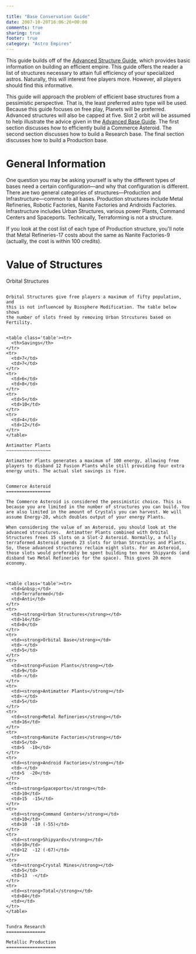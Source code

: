 ```yaml
---

title: "Base Conservation Guide"
date: 2007-10-20T16:06:26+00:00
comments: true
sharing: true
footer: true
category: "Astro Empires"
---
```


This guide builds off of the [Advanced Structure Guide](/astro-empires/advanced-structure-guide), which
provides basic information on building an efficient empire. This guide
offers the reader a list of structures necessary to attain full
efficiency of your specialized astros. Naturally, this will interest
free players more. However, all players should find this informative.



This guide will approach the problem of efficient base structures from a
pessimistic perspective. That is, the least preferred astro type will be
used. 
Because this guide focuses on free play, Planets will be preferred.
Advanced structures will also be capped at five.
Slot 2 orbit will be assumed to help illustrate the advice given in the
[Advanced Base Guide](/astro-empires/advanced-base-guide). 
The first section discusses how to efficiently build a
Commerce Asteroid. The second section discusses how to build a Research
base. The final section discusses how to build a Production base.

General Information
===================

One question you may be asking yourself is why the different types of
bases need a certain configuration&mdash;and why that configuration is
different. There are two general categories of structures&mdash;Production
and Infrastructure&mdash;common to all bases. Production structures include
Metal Refineries, Robotic Factories, Nanite Factories and Androids
Factories. Infrastructure includes Urban Structures, various power
Plants, Command Centers and Spaceports. Technically, Terraforming is not
a structure.

If you look at the cost list of each type of Production structure,
you'll note that Metal Refineries-17 costs about the same as Nanite
Factories-9 (actually, the cost is within 100 credits).

Value of Structures
===================

Orbital Structures
~~~~~~~~~~~~~~~~~~

Orbital Structures give free players a maximum of fifty population, and
this is not influenced by Biosphere Modification. The table below shows
the number of slots freed by removing Urban Strcutures based on
Fertility. 


<table class='table'><tr>
  <th>Savings</th>
</tr>
<tr>
  <td>7</td>
  <td>7</td>
</tr>
<tr>
  <td>6</td>
  <td>8</td>
</tr>
<tr>
  <td>5</td>
  <td>10</td>
</tr>
<tr>
  <td>4</td>
  <td>12</td>
</tr>
</table>

Antimatter Plants
~~~~~~~~~~~~~~~~~

Antimatter Plants generates a maximum of 100 energy, allowing free
players to disband 12 Fusion Plants while still providing four extra
energy units. The actual slot savings is five.


Commerce Asteroid
=================

The Commerce Asteroid is considered the pessimistic choice. This is
because you are limited in the number of structures you can build. You
are also limited in the amount of Crystals you can harvest. We will
assume Energy-20, which doubles output of your energy Plants.

When considering the value of an Asteroid, you should look at the
advanced strucutures.  Antimatter Plants combined with Orbital
Structures frees 15 slots on a Slot-2 Asteroid. Normally, a fully
terraformed Asteroid spends 23 slots for Urban Structures and Plants.
So, these advanced structures reclaim eight slots. For an Asteroid,
those slots would preferably be spent building ten more Shipyards (and
disband two Metal Refineries for the space). This gives 20 more economy.



<table class='table'><tr>
  <td>&nbsp;</td>
  <td>Terraformed</td>
  <td>Anti</td>
</tr>
<tr>
  <td><strong>Urban Structures</strong></td>
  <td>14</td>
  <td>8</td>
</tr>
<tr>
  <td><strong>Orbital Base</strong></td>
  <td>-</td>
  <td>5</td>
</tr>
<tr>
  <td><strong>Fusion Plants</strong></td>
  <td>9</td>
  <td>-</td>
</tr>
<tr>
  <td><strong>Antimatter Plants</strong></td>
  <td>-</td>
  <td>5</td>
</tr>
<tr>
  <td><strong>Metal Refineries</strong></td>
  <td>16</td>
</tr>
<tr>
  <td><strong>Nanite Factories</strong></td>
  <td>5</td>
  <td>5  -10</td>
</tr>
<tr>
  <td><strong>Android Factories</strong></td>
  <td>-</td>
  <td>5  -20</td>
</tr>
<tr>
  <td><strong>Spaceports</strong></td>
  <td>10</td>
  <td>15  -15</td>
</tr>
<tr>
  <td><strong>Command Centers</strong></td>
  <td>10</td>
  <td>10  -10 (-55)</td>
</tr>
<tr>
  <td><strong>Shipyards</strong></td>
  <td>10</td>
  <td>12  -12 (-67)</td>
</tr>
<tr>
  <td><strong>Crystal Mines</strong></td>
  <td>5</td>
  <td>13  -</td>
</tr>
<tr>
  <td><strong>Total</strong></td>
  <td>84</td>
  <td></td>
</tr>
</table>


Tundra Research
===============

Metallic Production
===================

